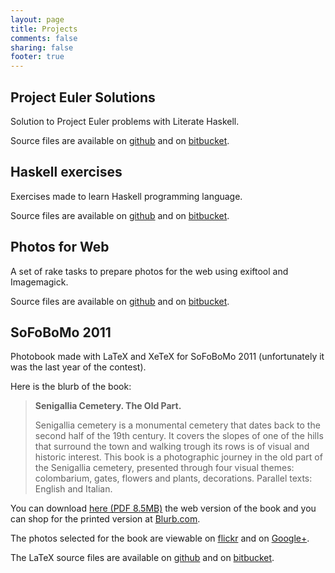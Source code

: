 ```yaml
---
layout: page
title: Projects
comments: false
sharing: false
footer: true
---
```


Project Euler Solutions
-----------------------
Solution to Project Euler problems with Literate Haskell.

Source files are available on
[github](https://github.com/maurotrb/mt-euler "mt-euler on github")
and on
[bitbucket](https://bitbucket.org/maurotrb/mt-euler "mt-euler on bitbucket").

Haskell exercises
-----------------
Exercises made to learn Haskell programming language.

Source files are available on
[github](https://github.com/maurotrb/hs-exercises "hs-exercises on github")
and on
[bitbucket](https://bitbucket.org/maurotrb/hs-exercises "hs-exercises on bitbucket").

Photos for Web
--------------
A set of rake tasks to prepare photos for the web using exiftool and Imagemagick.

Source files are available on
[github](https://github.com/maurotrb/photos4web "photos4web on github")
and on
[bitbucket](https://bitbucket.org/maurotrb/photos4web "photos4web on bitbucket").

SoFoBoMo 2011
-------------
Photobook made with LaTeX and XeTeX for SoFoBoMo 2011 (unfortunately it was
the last year of the contest).

Here is the blurb of the book:
> __Senigallia Cemetery. The Old Part.__
> 
> Senigallia cemetery is a monumental cemetery that dates back to the second
> half of the 19th century. It covers the slopes of one of the hills that
> surround the town and walking trough its rows is of visual and historic
> interest. This book is a photographic journey in the old part of the
> Senigallia cemetery, presented through four visual themes: colombarium, gates,
> flowers and plants, decorations. Parallel texts: English and Italian.

You can download
[here (PDF 8.5MB)](/downloads/documents/mt-sofobomo11.pdf "Senigallia Cemetery Book - Web version")
the web version of the book and you can shop for the printed version at
[Blurb.com](http://www.blurb.com/bookstore/detail/2475140 "Senigallia Cemetery Book at Blurb").

The photos selected for the book are viewable on
[flickr](http://www.flickr.com/photos/maurot/sets/72157627502290161/ "Senigallia Cemetery photos on flickr")
and on
[Google+](https://plus.google.com/u/0/photos/100820707243557656600/albums/5649379085197453729 "Senigallia Cemetery photos on Google+").

The LaTeX source files are available on
[github](https://github.com/maurotrb/sofobomo2011 "SoFoBoMo2011 on github")
and on
[bitbucket](https://bitbucket.org/maurotrb/sofobomo2011 "SoFoBoMo2011 on bitbucket").
